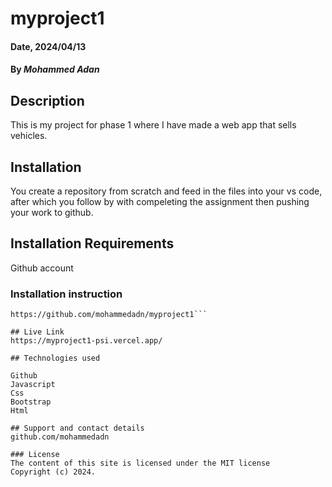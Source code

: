 # myproject1


#### Date, 2024/04/13

#### By *Mohammed Adan*

## Description
This is my project for phase 1 where I have made a web app that sells vehicles.
## Installation
You create a repository from scratch and feed in the files into your vs code, after which you follow by with compeleting the assignment then pushing your work to github.

## Installation Requirements
Github account

### Installation instruction
```
https://github.com/mohammedadn/myproject1```

## Live Link
https://myproject1-psi.vercel.app/

## Technologies used

Github
Javascript
Css
Bootstrap
Html

## Support and contact details
github.com/mohammedadn

### License
The content of this site is licensed under the MIT license
Copyright (c) 2024.


